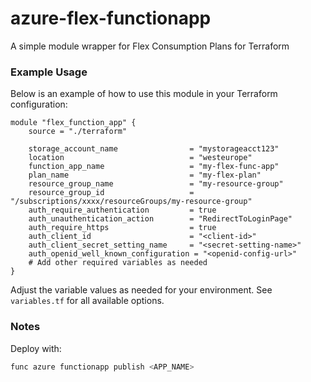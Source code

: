 # azure-flex-functionapp

A simple module wrapper for Flex Consumption Plans for Terraform

### Example Usage

Below is an example of how to use this module in your Terraform configuration:

```hcl
module "flex_function_app" {
	source = "./terraform"

	storage_account_name                = "mystorageacct123"
	location                            = "westeurope"
	function_app_name                   = "my-flex-func-app"
	plan_name                           = "my-flex-plan"
	resource_group_name                 = "my-resource-group"
	resource_group_id                   = "/subscriptions/xxxx/resourceGroups/my-resource-group"
	auth_require_authentication         = true
	auth_unauthentication_action        = "RedirectToLoginPage"
	auth_require_https                  = true
	auth_client_id                      = "<client-id>"
	auth_client_secret_setting_name     = "<secret-setting-name>"
	auth_openid_well_known_configuration = "<openid-config-url>"
	# Add other required variables as needed
}
```

Adjust the variable values as needed for your environment. See `variables.tf` for all available options.

### Notes

Deploy with:

```sh
func azure functionapp publish <APP_NAME>
```